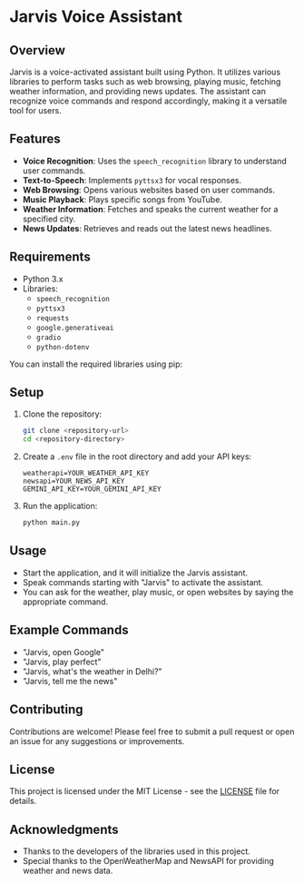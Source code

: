 # Jarvis Voice Assistant

## Overview
Jarvis is a voice-activated assistant built using Python. It utilizes various libraries to perform tasks such as web browsing, playing music, fetching weather information, and providing news updates. The assistant can recognize voice commands and respond accordingly, making it a versatile tool for users.

## Features
- **Voice Recognition**: Uses the `speech_recognition` library to understand user commands.
- **Text-to-Speech**: Implements `pyttsx3` for vocal responses.
- **Web Browsing**: Opens various websites based on user commands.
- **Music Playback**: Plays specific songs from YouTube.
- **Weather Information**: Fetches and speaks the current weather for a specified city.
- **News Updates**: Retrieves and reads out the latest news headlines.

## Requirements
- Python 3.x
- Libraries:
  - `speech_recognition`
  - `pyttsx3`
  - `requests`
  - `google.generativeai`
  - `gradio`
  - `python-dotenv`
  
You can install the required libraries using pip:


## Setup
1. Clone the repository:
   ```bash
   git clone <repository-url>
   cd <repository-directory>
   ```

2. Create a `.env` file in the root directory and add your API keys:
   ```
   weatherapi=YOUR_WEATHER_API_KEY
   newsapi=YOUR_NEWS_API_KEY
   GEMINI_API_KEY=YOUR_GEMINI_API_KEY
   ```

3. Run the application:
   ```bash
   python main.py
   ```

## Usage
- Start the application, and it will initialize the Jarvis assistant.
- Speak commands starting with "Jarvis" to activate the assistant.
- You can ask for the weather, play music, or open websites by saying the appropriate command.

## Example Commands
- "Jarvis, open Google"
- "Jarvis, play perfect"
- "Jarvis, what's the weather in Delhi?"
- "Jarvis, tell me the news"

## Contributing
Contributions are welcome! Please feel free to submit a pull request or open an issue for any suggestions or improvements.

## License
This project is licensed under the MIT License - see the [LICENSE](LICENSE) file for details.

## Acknowledgments
- Thanks to the developers of the libraries used in this project.
- Special thanks to the OpenWeatherMap and NewsAPI for providing weather and news data.
